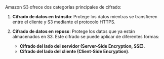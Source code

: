 Amazon S3 ofrece dos categorías principales de cifrado:

1. **Cifrado de datos en tránsito**: Protege los datos mientras se transfieren entre el cliente y S3 mediante el protocolo HTTPS.
    
2. **Cifrado de datos en reposo**: Protege los datos que ya están almacenados en S3. Este cifrado se puede aplicar de diferentes formas:
    
    - **Cifrado del lado del servidor (Server-Side Encryption, SSE)**.
    - **Cifrado del lado del cliente (Client-Side Encryption)**.